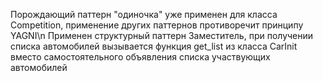 Порождающий паттерн "одиночка" уже применен для класса Competition, применение других паттернов противоречит принципу YAGNI\n
Применен структурный паттерн Заместитель, при получении списка автомобилей вызывается функция get_list из класса CarInit вместо самостоятельного объявления списка участвующих автомобилей
